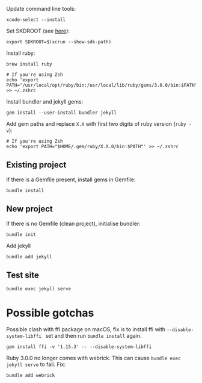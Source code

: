 Update command line tools:

```
xcode-select --install
```

Set SKDROOT (see [here](https://jekyllrb.com/docs/installation/macos/#set-sdkroot-only-macos-catalina-or-later)):

```
export SDKROOT=$(xcrun --show-sdk-path)
```

Install ruby:

```
brew install ruby
```

```
# If you're using Zsh
echo 'export PATH="/usr/local/opt/ruby/bin:/usr/local/lib/ruby/gems/3.0.0/bin:$PATH"' >> ~/.zshrc
```

Install bundler and jekyll gems:

```
gem install --user-install bundler jekyll
```

Add gem paths and replace `X.X` with first two digits of ruby version (`ruby -v`):

```
# If you're using Zsh
echo 'export PATH="$HOME/.gem/ruby/X.X.0/bin:$PATH"' >> ~/.zshrc
```

## Existing project

If there is a Gemfile present, install gems in Gemfile:

```
bundle install
```

## New project

If there is no Gemfile (clean project), initialise bundler:

```
bundle init
```

Add jekyll

```
bundle add jekyll
```

## Test site

```
bundle exec jekyll serve
```

# Possible gotchas

Possible clash with ffi package on macOS, fix is to install ffi with `--disable-system-libffi ` set and then run `bundle install` again.

```
gem install ffi -v '1.15.3' -- --disable-system-libffi 
```

Ruby 3.0.0 no longer comes with webrick. This can cause `bundle exec jekyll serve` to fail. Fix:

```
bundle add webrick
```

